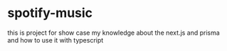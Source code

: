 # spotify-music

this is project for show case my knowledge about the next.js and prisma and how to use it with typescript
